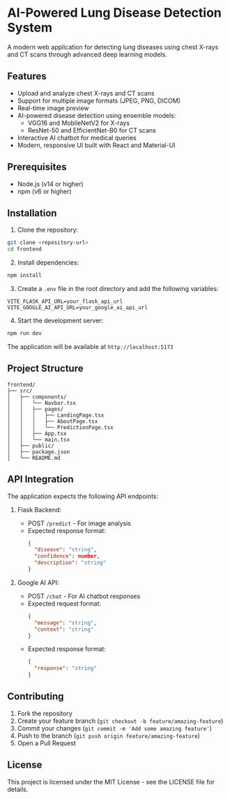 # AI-Powered Lung Disease Detection System

A modern web application for detecting lung diseases using chest X-rays and CT scans through advanced deep learning models.

## Features

- Upload and analyze chest X-rays and CT scans
- Support for multiple image formats (JPEG, PNG, DICOM)
- Real-time image preview
- AI-powered disease detection using ensemble models:
  - VGG16 and MobileNetV2 for X-rays
  - ResNet-50 and EfficientNet-B0 for CT scans
- Interactive AI chatbot for medical queries
- Modern, responsive UI built with React and Material-UI

## Prerequisites

- Node.js (v14 or higher)
- npm (v6 or higher)

## Installation

1. Clone the repository:
```bash
git clone <repository-url>
cd frontend
```

2. Install dependencies:
```bash
npm install
```

3. Create a `.env` file in the root directory and add the following variables:
```env
VITE_FLASK_API_URL=your_flask_api_url
VITE_GOOGLE_AI_API_URL=your_google_ai_api_url
```

4. Start the development server:
```bash
npm run dev
```

The application will be available at `http://localhost:5173`

## Project Structure

```
frontend/
├── src/
│   ├── components/
│   │   └── Navbar.tsx
│   │   ├── pages/
│   │   │   ├── LandingPage.tsx
│   │   │   ├── AboutPage.tsx
│   │   │   └── PredictionPage.tsx
│   │   ├── App.tsx
│   │   └── main.tsx
│   ├── public/
│   ├── package.json
│   └── README.md
```

## API Integration

The application expects the following API endpoints:

1. Flask Backend:
   - POST `/predict` - For image analysis
   - Expected response format:
     ```json
     {
       "disease": "string",
       "confidence": number,
       "description": "string"
     }
     ```

2. Google AI API:
   - POST `/chat` - For AI chatbot responses
   - Expected request format:
     ```json
     {
       "message": "string",
       "context": "string"
     }
     ```
   - Expected response format:
     ```json
     {
       "response": "string"
     }
     ```

## Contributing

1. Fork the repository
2. Create your feature branch (`git checkout -b feature/amazing-feature`)
3. Commit your changes (`git commit -m 'Add some amazing feature'`)
4. Push to the branch (`git push origin feature/amazing-feature`)
5. Open a Pull Request

## License

This project is licensed under the MIT License - see the LICENSE file for details.
